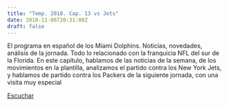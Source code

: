 ```yaml
---
title: "Temp. 2018. Cap. 13 vs Jets"
date: 2018-11-06T20:31:00Z
draft: false
---
```


El programa en español de los Miami Dolphins. Noticias, novedades, análisis de la jornada.
Todo lo relacionado con la franquicia NFL del sur de la Florida.
En este capítulo, hablamos de las noticias de la semana, de los movimientos en la plantilla, analizamos el partido contra los New York Jets,  y hablamos de partido contra los Packers de la siguiente jornada, con una visita muy especial

[Escuchar](https://www.ivoox.com/temp-2018-cap-13-vs-jets-audios-mp3_rf_29873231_1.html)
